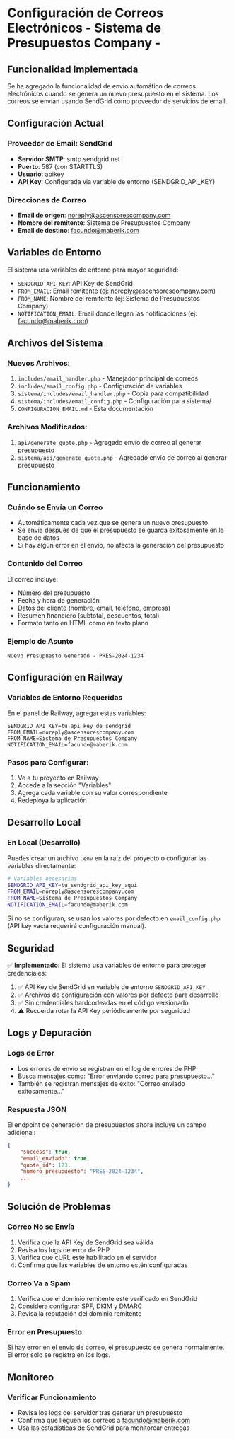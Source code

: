# Configuración de Correos Electrónicos - Sistema de Presupuestos Company - 

## Funcionalidad Implementada

Se ha agregado la funcionalidad de envío automático de correos electrónicos cuando se genera un nuevo presupuesto en el sistema. Los correos se envían usando SendGrid como proveedor de servicios de email.

## Configuración Actual

### Proveedor de Email: SendGrid
- **Servidor SMTP**: smtp.sendgrid.net
- **Puerto**: 587 (con STARTTLS)
- **Usuario**: apikey
- **API Key**: Configurada via variable de entorno (SENDGRID_API_KEY)

### Direcciones de Correo
- **Email de origen**: noreply@ascensorescompany.com
- **Nombre del remitente**: Sistema de Presupuestos Company
- **Email de destino**: facundo@maberik.com

## Variables de Entorno

El sistema usa variables de entorno para mayor seguridad:

- `SENDGRID_API_KEY`: API Key de SendGrid
- `FROM_EMAIL`: Email remitente (ej: noreply@ascensorescompany.com)
- `FROM_NAME`: Nombre del remitente (ej: Sistema de Presupuestos Company)
- `NOTIFICATION_EMAIL`: Email donde llegan las notificaciones (ej: facundo@maberik.com)

## Archivos del Sistema

### Nuevos Archivos:
1. `includes/email_handler.php` - Manejador principal de correos
2. `includes/email_config.php` - Configuración de variables
3. `sistema/includes/email_handler.php` - Copia para compatibilidad
4. `sistema/includes/email_config.php` - Configuración para sistema/
5. `CONFIGURACION_EMAIL.md` - Esta documentación

### Archivos Modificados:
1. `api/generate_quote.php` - Agregado envío de correo al generar presupuesto
2. `sistema/api/generate_quote.php` - Agregado envío de correo al generar presupuesto

## Funcionamiento

### Cuándo se Envía un Correo
- Automáticamente cada vez que se genera un nuevo presupuesto
- Se envía después de que el presupuesto se guarda exitosamente en la base de datos
- Si hay algún error en el envío, no afecta la generación del presupuesto

### Contenido del Correo
El correo incluye:
- Número del presupuesto
- Fecha y hora de generación
- Datos del cliente (nombre, email, teléfono, empresa)
- Resumen financiero (subtotal, descuentos, total)
- Formato tanto en HTML como en texto plano

### Ejemplo de Asunto
```
Nuevo Presupuesto Generado - PRES-2024-1234
```

## Configuración en Railway

### Variables de Entorno Requeridas
En el panel de Railway, agregar estas variables:

```
SENDGRID_API_KEY=tu_api_key_de_sendgrid
FROM_EMAIL=noreply@ascensorescompany.com
FROM_NAME=Sistema de Presupuestos Company
NOTIFICATION_EMAIL=facundo@maberik.com
```

### Pasos para Configurar:
1. Ve a tu proyecto en Railway
2. Accede a la sección "Variables"
3. Agrega cada variable con su valor correspondiente
4. Redeploya la aplicación

## Desarrollo Local

### En Local (Desarrollo)
Puedes crear un archivo `.env` en la raíz del proyecto o configurar las variables directamente:

```bash
# Variables necesarias
SENDGRID_API_KEY=tu_sendgrid_api_key_aqui
FROM_EMAIL=noreply@ascensorescompany.com
FROM_NAME=Sistema de Presupuestos Company
NOTIFICATION_EMAIL=facundo@maberik.com
```

Si no se configuran, se usan los valores por defecto en `email_config.php` (API key vacía requerirá configuración manual).

## Seguridad

✅ **Implementado**: El sistema usa variables de entorno para proteger credenciales:

1. ✅ API Key de SendGrid en variable de entorno `SENDGRID_API_KEY`
2. ✅ Archivos de configuración con valores por defecto para desarrollo
3. ✅ Sin credenciales hardcodeadas en el código versionado
4. ⚠️ Recuerda rotar la API Key periódicamente por seguridad

## Logs y Depuración

### Logs de Error
- Los errores de envío se registran en el log de errores de PHP
- Busca mensajes como: "Error enviando correo para presupuesto..."
- También se registran mensajes de éxito: "Correo enviado exitosamente..."

### Respuesta JSON
El endpoint de generación de presupuestos ahora incluye un campo adicional:
```json
{
    "success": true,
    "email_enviado": true,
    "quote_id": 123,
    "numero_presupuesto": "PRES-2024-1234",
    ...
}
```

## Solución de Problemas

### Correo No se Envía
1. Verifica que la API Key de SendGrid sea válida
2. Revisa los logs de error de PHP
3. Verifica que cURL esté habilitado en el servidor
4. Confirma que las variables de entorno estén configuradas

### Correo Va a Spam
1. Verifica que el dominio remitente esté verificado en SendGrid
2. Considera configurar SPF, DKIM y DMARC
3. Revisa la reputación del dominio remitente

### Error en Presupuesto
Si hay error en el envío de correo, el presupuesto se genera normalmente. El error solo se registra en los logs.

## Monitoreo

### Verificar Funcionamiento
- Revisa los logs del servidor tras generar un presupuesto
- Confirma que lleguen los correos a facundo@maberik.com
- Usa las estadísticas de SendGrid para monitorear entregas 
